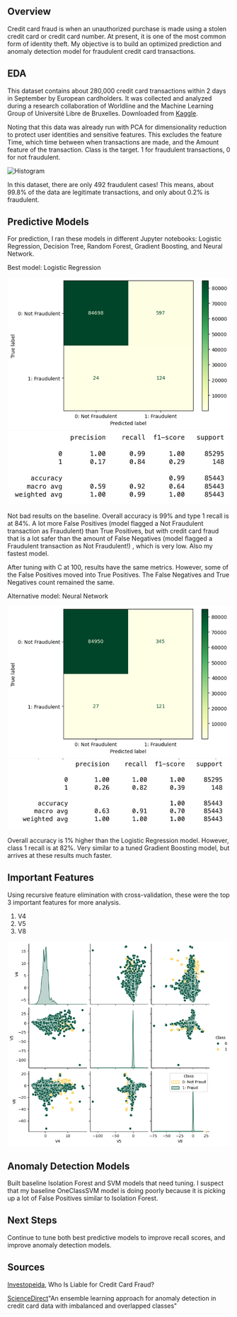 ## Overview

Credit card fraud is when an unauthorized purchase is made using a stolen credit card or credit card number. At present, it is one of the most common form of identity theft. My objective is to build an optimized prediction and anomaly detection model for fraudulent credit card transactions.

## EDA

This dataset contains about 280,000 credit card transactions within 2 days in September by European cardholders. It was collected and analyzed during a research collaboration of Worldline and the Machine Learning Group of Université Libre de Bruxelles. Downloaded from <a href="https://www.kaggle.com/datasets/mlg-ulb/creditcardfraud" target="new">Kaggle</a>.

Noting that this data was already run with PCA for dimensionality reduction to protect user identities and sensitive features. This excludes the feature Time, which time between when transactions are made, and the Amount feature of the transaction. Class is the target. 1 for fraudulent transactions, 0 for not fraudulent.

<img src="images/Imbalance-Bar.jpg" alt="Histogram"/>

In this dataset, there are only 492 fraudulent cases! This means, about 99.8% of the data are legitimate transactions, and only about 0.2% is fraudulent.

## Predictive Models

For prediction, I ran these models in different Jupyter notebooks: Logistic Regression, Decision Tree, Random Forest, Gradient Boosting, and Neural Network.

Best model: Logistic Regression

<img src="images/LogReg-Tuned.png" alt="Logistic Regression"/>

<img src="images/LogReg-Report.png" alt="Logistic Regression"/>

Not bad results on the baseline. Overall accuracy is 99% and type 1 recall is at 84%. A lot more False Positives (model flagged a Not Fraudulent transaction as Fraudulent) than True Positives, but with credit card fraud that is a lot safer than the amount of False Negatives (model flagged a Fraudulent transaction as Not Fraudulent!) , which is very low. Also my fastest model.

After tuning with C at 100, results have the same metrics. However, some of the False Positives moved into True Positives. The False Negatives and True Negatives count remained the same.

Alternative model: Neural Network

<img src="images/TensorFlow.png" alt="Neural Network"/>

<img src="images/TensorFlow-Report.png" alt="Neural Network"/>

Overall accuracy is 1% higher than the Logistic Regression model. However, class 1 recall is at 82%. Very similar to a tuned Gradient Boosting model, but arrives at these results much faster.

## Important Features

Using recursive feature elimination with cross-validation, these were the top 3 important features for more analysis.

<ol>
<li>V4</li>
<li>V5</li>
<li>V8</li>
</ol>

<img src="images/Features.png" alt="RFECV"/>

## Anomaly Detection Models

Built baseline Isolation Forest and SVM models that need tuning. I suspect that my baseline OneClassSVM model is doing poorly because it is picking up a lot of False Positives similar to Isolation Forest.

## Next Steps

Continue to tune both best predictive models to improve recall scores, and improve anomaly detection models.

## Sources

<a href="https://www.investopedia.com/ask/answers/09/stolen-credit-card.asp" target="new">Investopeida</a>, Who Is Liable for Credit Card Fraud?

<a href="https://www.sciencedirect.com/science/article/pii/S2214212623002028" target="new">ScienceDirect</a>"An ensemble learning approach for anomaly detection in credit card data with imbalanced and overlapped classes"